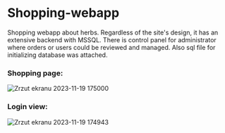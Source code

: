 # Shopping-webapp
Shopping webapp about herbs. Regardless of the site's design, it has an extensive backend with MSSQL. There is control panel for administrator where orders or users could be reviewed and managed. Also sql file for initializing database was attached.

### Shopping page:
![Zrzut ekranu 2023-11-19 175000](https://github.com/sebastianbrzustowicz/Shopping-webapp/assets/66909222/b41d6615-7583-40d2-b0ea-c13e5a498764)

### Login view:
![Zrzut ekranu 2023-11-19 174943](https://github.com/sebastianbrzustowicz/Shopping-webapp/assets/66909222/f41e6f4f-93de-43b5-8129-18728f7a11a6)
